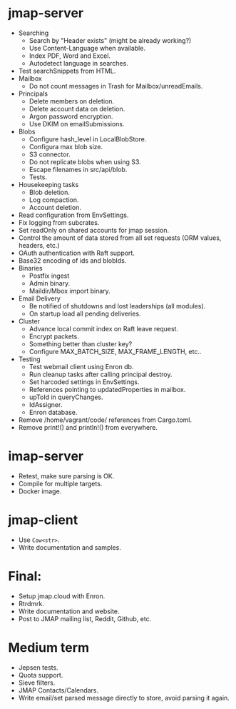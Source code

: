 
jmap-server
===
- Searching
  - Search by "Header exists" (might be already working?)
  - Use Content-Language when available.
  - Index PDF, Word and Excel.
  - Autodetect language in searches.
- Test searchSnippets from HTML.
- Mailbox
  - Do not count messages in Trash for Mailbox/unreadEmails.
- Principals
  - Delete members on deletion.
  - Delete account data on deletion.
  - Argon password encryption.
  - Use DKIM on emailSubmissions.
- Blobs
  - Configure hash_level in LocalBlobStore.
  - Configura max blob size.
  - S3 connector.
  - Do not replicate blobs when using S3.
  - Escape filenames in src/api/blob.
  - Tests.
- Housekeeping tasks
  - Blob deletion.
  - Log compaction.
  - Account deletion.
- Read configuration from EnvSettings.
- Fix logging from subcrates.
- Set readOnly on shared accounts for jmap session.
- Control the amount of data stored from all set requests (ORM values, headers, etc.)
- OAuth authentication with Raft support.
- Base32 encoding of ids and blobIds.
- Binaries
  - Postfix ingest
  - Admin binary.
  - Maildir/Mbox import binary.
- Email Delivery
  - Be notified of shutdowns and lost leaderships (all modules).
  - On startup load all pending deliveries.
- Cluster
  - Advance local commit index on Raft leave request.
  - Encrypt packets.
  - Something better than cluster key?
  - Configure MAX_BATCH_SIZE, MAX_FRAME_LENGTH, etc..
- Testing
  - Test webmail client using Enron db.
  - Run cleanup tasks after calling principal destroy.
  - Set harcoded settings in EnvSettings.
  - References pointing to updatedProperties in mailbox.
  - upToId in queryChanges.
  - IdAssigner.
  - Enron database.
- Remove /home/vagrant/code/ references from Cargo.toml.
- Remove print!() and println!() from everywhere.

imap-server
===
- Retest, make sure parsing is OK.
- Compile for multiple targets.
- Docker image.


jmap-client
===
- Use `Cow<str>`.
- Write documentation and samples.


Final:
===
- Setup jmap.cloud with Enron.
- Rtrdmrk.
- Write documentation and website.
- Post to JMAP mailing list, Reddit, Github, etc.
  
Medium term
===
- Jepsen tests.
- Quota support.
- Sieve filters.
- JMAP Contacts/Calendars.
- Write email/set parsed message directly to store, avoid parsing it again.
  